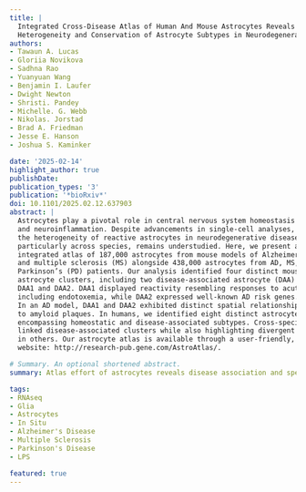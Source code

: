 ```yaml
---
title: |
  Integrated Cross-Disease Atlas of Human And Mouse Astrocytes Reveals
  Heterogeneity and Conservation of Astrocyte Subtypes in Neurodegeneration
authors:
- Tawaun A. Lucas
- Gloriia Novikova
- Sadhna Rao
- Yuanyuan Wang
- Benjamin I. Laufer
- Dwight Newton
- Shristi. Pandey
- Michelle. G. Webb
- Nikolas. Jorstad
- Brad A. Friedman
- Jesse E. Hanson
- Joshua S. Kaminker

date: '2025-02-14'
highlight_author: true
publishDate:
publication_types: '3'
publication: '*bioRxiv*'
doi: 10.1101/2025.02.12.637903
abstract: |
  Astrocytes play a pivotal role in central nervous system homeostasis 
  and neuroinflammation. Despite advancements in single-cell analyses, 
  the heterogeneity of reactive astrocytes in neurodegenerative diseases,
  particularly across species, remains understudied. Here, we present an
  integrated atlas of 187,000 astrocytes from mouse models of Alzheimer’s (AD)
  and multiple sclerosis (MS) alongside 438,000 astrocytes from AD, MS, and
  Parkinson’s (PD) patients. Our analysis identified four distinct mouse
  astrocyte clusters, including two disease-associated astrocyte (DAA) clusters,
  DAA1 and DAA2. DAA1 displayed reactivity resembling responses to acute stimuli,
  including endotoxemia, while DAA2 expressed well-known AD risk genes.
  In an AD model, DAA1 and DAA2 exhibited distinct spatial relationships
  to amyloid plaques. In humans, we identified eight distinct astrocyte clusters,
  encompassing homeostatic and disease-associated subtypes. Cross-species analysis
  linked disease-associated clusters while also highlighting divergent expression
  in others. Our astrocyte atlas is available through a user-friendly, searchable
  website: http://research-pub.gene.com/AstroAtlas/.

# Summary. An optional shortened abstract.
summary: Atlas effort of astrocytes reveals disease association and specieices conservation

tags:
- RNAseq
- Glia
- Astrocytes
- In Situ
- Alzheimer's Disease
- Multiple Sclerosis
- Parkinson's Disease
- LPS

featured: true
---
```

